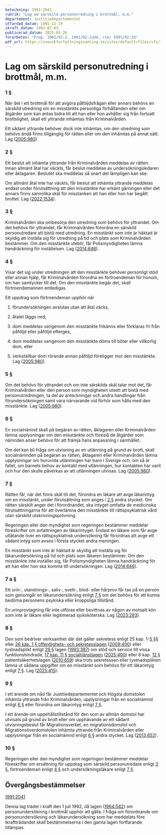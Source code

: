 ```yaml
---
beteckning: 1991:2041
rubrik: "Lag om särskild personutredning i brottmål, m.m."
departement: Justitiedepartementet
utfardad_datum: 1991-12-19
ikraft_datum: 1992-07-01
publicerad_datum: 2025-05-26
forarbeten: "Prop. 1991/92:2, 1991/92:JuU4, rskr 1991/92:24"
pdf_url: https://svenskforfattningssamling.se/sites/default/files/sfs/1991-12/SFS1991-2041.pdf
---
```


# Lag om särskild personutredning i brottmål, m.m.

### 1 §

När det i ett brottmål för att avgöra påföljdsfrågan eller annars behövs en särskild utredning om en misstänkts personliga förhållanden eller om åtgärder som kan antas bidra till att han eller hon avhåller sig från fortsatt brottslighet, skall ett yttrande inhämtas från Kriminalvården.

Ett sådant yttrande behöver dock inte inhämtas, om den utredning som behövs ändå finns tillgänglig för rätten eller om den inhämtas på annat sätt. Lag ([2005:980](https://selex.se/eli/sfs/2005/980)).

### 2 §

Ett beslut att inhämta yttrande från Kriminalvården meddelas av rätten. Innan allmänt åtal har väckts, får beslut meddelas av undersökningsledaren eller åklagaren. Beslutet ska meddelas så snart det lämpligen kan ske.

Om allmänt åtal inte har väckts, får beslut att inhämta yttrande meddelas endast under förutsättning att den misstänkte har erkänt gärningen eller det annars finns sannolika skäl för misstanken att han eller hon har begått brottet. Lag ([2022:1534](https://selex.se/eli/sfs/2022/1534)).

### 3 §

Kriminalvården ska ombesörja den utredning som behövs för yttrandet. Om det behövs för yttrandet, får Kriminalvården förordna en särskild personutredare att bistå med utredning. En misstänkt som inte är häktad är skyldig att inställa sig för utredning på tid och plats som Kriminalvården bestämmer. Om den misstänkte uteblir, får Polismyndigheten lämna handräckning för inställelsen. Lag ([2014:646](https://selex.se/eli/sfs/2014/646)).

### 4 §

Visar det sig under utredningen att den misstänkte behöver personligt stöd eller annan hjälp, får Kriminalvården förordna en förtroendeman för honom, om han samtycker till det. Om den misstänkte begär det, skall förtroendemannen entledigas.

Ett uppdrag som förtroendeman upphör när

1. förundersökningen avslutas utan att åtal väcks,

2. åtalet läggs ned,

3. dom meddelas varigenom den misstänkte frikänns eller förklaras fri från påföljd eller påföljd efterges,

4. dom meddelas varigenom den misstänkte döms till böter eller villkorlig dom, eller

5. verkställbar dom rörande annan påföljd föreligger mot den misstänkte. Lag ([2005:980](https://selex.se/eli/sfs/2005/980)).

### 5 §

Om det behövs för yttrandet och om inte särskilda skäl talar mot det, får Kriminalvården eller den person som myndigheten utsett att bistå med personutredningen, ta del av anteckningar och andra handlingar från förundersökningen samt vara närvarande vid förhör som hålls med den misstänkte. Lag ([2005:980](https://selex.se/eli/sfs/2005/980)).

### 6 §

En socialnämnd skall på begäran av rätten, åklagaren eller Kriminalvården lämna upplysningar om den misstänkte och föreslå de åtgärder som nämnden anser behövs för att främja hans anpassning i samhället.

Om det kan bli fråga om utvisning av en utlänning på grund av brott, skall socialnämnden på begäran av rätten, åklagaren eller Kriminalvården lämna upplysningar om huruvida utlänningen har barn i Sverige och, om så är fallet, om barnets behov av kontakt med utlänningen, hur kontakten har varit och hur den skulle påverkas av att utlänningen utvisas. Lag ([2005:980](https://selex.se/eli/sfs/2005/980)).

### 7 §

Rätten får, när det finns skäl till det, förordna en läkare att avge läkarintyg om en misstänkt, under förutsättning som anges i [2 §](#2) andra stycket. Om rätten särskilt anger det i förordnandet, ska intyget omfatta de medicinska förutsättningarna för att överlämna den misstänkte till rättspsykiatrisk vård utan särskild utskrivningsprövning.

Regeringen eller den myndighet som regeringen bestämmer meddelar föreskrifter om avfattningen av läkarintyget. Endast en läkare som får avge utlåtande över en rättspsykiatrisk undersökning får förordnas att avge ett sådant intyg som avses i första stycket andra meningen.

En misstänkt som inte är häktad är skyldig att inställa sig för läkarundersökning på tid och plats som läkaren bestämmer. Om den misstänkte inte inställer sig, får Polismyndigheten lämna handräckning för att han eller hon ska komma till undersökningen. Lag ([2014:646](https://selex.se/eli/sfs/2014/646)).

### 7 a §

Ett urin-, utandnings-, saliv-, svett-, blod- eller hårprov får tas på en person som genomgår en läkarundersökning enligt [7 §](#7) om det behövs för att kunna bedöma personens psykiska eller kroppsliga tillstånd.

En urinprovtagning får inte utföras eller bevittnas av någon av motsatt kön som inte är läkare eller legitimerad sjuksköterska. Lag ([2023:283](https://selex.se/eli/sfs/2023/283)).

### 8 §

Den som bedriver verksamhet där det gäller sekretess enligt 25 kap. 1-[5 §](#5)§ eller [26 kap. 1 § offentlighets- och sekretesslagen](https://selex.se/eli/sfs/2009/400#kap26.1) ([2009:400](https://selex.se/eli/sfs/2009/400)) eller tystnadsplikt enligt [29 §](#29) lagen ([1993:387](https://selex.se/eli/sfs/1993/387)) om stöd och service till vissa funktionshindrade, [17 kap. 11 § socialtjänstlagen](https://selex.se/eli/sfs/2001/453#kap17.11) ([2025:400](https://selex.se/eli/sfs/2025/400)) eller 6 kap. [12 §](#kap6.12) patientsäkerhetslagen ([2010:659](https://selex.se/eli/sfs/2010/659)) ska trots sekretessen eller tystnadsplikten lämna ut sådana uppgifter om en misstänkt som behövs för ett läkarintyg enligt [7 §](#7). Lag ([2025:415](https://selex.se/eli/sfs/2025/415)).

### 9 §

I ett ärende om nåd får Justitiedepartementet och Högsta domstolen inhämta yttrande från Kriminalvården, upplysningar från en socialnämnd enligt [6 §](#6) eller förordna om läkarintyg enligt [7 §](#7).

I ett ärende om uppehållstillstånd för den som av allmän domstol har utvisats på grund av brott eller om upphävande av ett sådant utvisningsbeslut får Migrationsverket, en migrationsdomstol och Migrationsöverdomstolen inhämta yttrande från Kriminalvården eller upplysningar från en socialnämnd enligt [6 §](#6) andra stycket. Lag ([2013:652](https://selex.se/eli/sfs/2013/652)).

### 10 §

Regeringen eller den myndighet som regeringen bestämmer meddelar föreskrifter om ersättning för uppdrag som särskild personutredare enligt [3 §](#3), förtroendeman enligt [4 §](#4) och undersökningsläkare enligt [7 §](#7).

## Övergångsbestämmelser

[1991:2041](https://selex.se/eli/sfs/1991/2041)

Denna lag träder i kraft den 1 juli 1992, då lagen ([1964:542](https://selex.se/eli/sfs/1964/542)) om personundersökning i brottmål upphör att gälla. I fråga om förordnande om personundersökning och läkarundersökning som har meddelats före ikraftträdandet skall bestämmelserna i den gamla lagen fortfarande tillämpas.